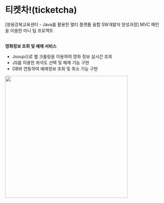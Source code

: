 # 티켓차!(ticketcha)
[쌍용강북교육센터 - Java를 활용한 멀티 플랫폼 융합 SW개발자 양성과정] MVC 패턴을 이용한 미니 팀 프로젝트<br>
<br>

**영화정보 조회 및 예매 서비스**
 - Jsoup으로 웹 크롤링을 이용하여 영화 정보 실시간 조회<br>
 - JS를 이용한 좌석도 선택 및 해제 기능 구현<br>
 - DB와 연동하여 예매정보 조회 및 취소 기능 구현


<img src="https://user-images.githubusercontent.com/87021484/135799515-e38f7663-8390-4ba6-ae34-748db6c724d4.gif" height="400">
